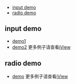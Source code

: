 * [input demo](#inputdemo)
* [radio demo](#radiodemo)
## input demo
* [demo1](https://runjs.cn/code/l5eieec3)
* [demo2](https://runjs.cn/code/qipi5lxb)
更多例子请查看[iView](https://www.iviewui.com/components/input)

## radio demo
* [demo](https://runjs.cn/code/ljwa76l2)
更多例子请查看[iView](https://www.iviewui.com/components/radio)
